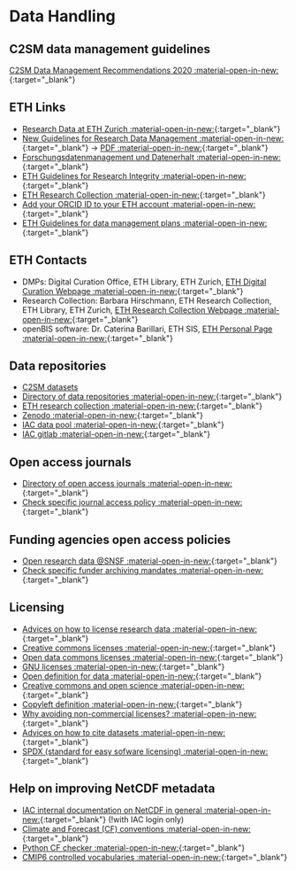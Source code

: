 # Data Handling

## C2SM data management guidelines
[C2SM Data Management Recommendations 2020 :material-open-in-new:](https://polybox.ethz.ch/index.php/s/pyZRPF4FfJJ47g1){:target="_blank"}

## ETH Links
   * [Research Data at ETH Zurich :material-open-in-new:](https://ethz.ch/staffnet/en/service/a-to-z/research-data.html){:target="_blank"}
   * [New Guidelines for Research Data Management :material-open-in-new:](https://ethz.ch/staffnet/en/news-and-events/internal-news/archive/2022/10/new-guidelines-for-research-data-management.html){:target="_blank"} -> [PDF :material-open-in-new:](https://rechtssammlung.sp.ethz.ch/Dokumente/414.2en.pdf){:target="_blank"}
   * [Forschungsdatenmanagement und Datenerhalt :material-open-in-new:](https://documentation.library.ethz.ch/display/DD/Forschungsdatenmanagement+und+Datenerhalt){:target="_blank"}
   * [ETH Guidelines for Research Integrity :material-open-in-new:](https://doi.org/10.3929/ethz-b-000179298){:target="_blank"}
   * [ETH Research Collection :material-open-in-new:](https://www.research-collection.ethz.ch){:target="_blank"}
   * [Add your ORCID ID to your ETH account :material-open-in-new:](https://documentation.library.ethz.ch/display/RC/Assign+ORCID+iD){:target="_blank"}
   * [ETH Guidelines for data management plans :material-open-in-new:](https://unlimited.ethz.ch/pages/viewpage.action?pageId=194127962){:target="_blank"}

## ETH Contacts
   * DMPs: Digital Curation Office, ETH Library, ETH Zurich, [ETH Digital Curation Webpage :material-open-in-new:](http://www.library.ethz.ch/en/ms/Digital-Curation-at-ETH-Zurich){:target="_blank"}
   * Research Collection: Barbara Hirschmann, ETH Research Collection, ETH Library, ETH Zurich, [ETH Research Collection Webpage :material-open-in-new:](https://library.ethz.ch/en/publishing-and-archiving/publishing-and-registering/publishing-in-the-research-collection.html){:target="_blank"}
   * openBIS software: Dr. Caterina Barillari, ETH SIS, [ETH Personal Page :material-open-in-new:](https://www.ethz.ch/en/the-eth-zurich/organisation/departments/informatikdienste/personen/person-detail.html?persid=185758){:target="_blank"}

## Data repositories
   * [C2SM datasets](../datasets/index.md)
   * [Directory of data repositories :material-open-in-new:](https://www.re3data.org){:target="_blank"}
   * [ETH research collection :material-open-in-new:](https://www.research-collection.ethz.ch){:target="_blank"}
   * [Zenodo :material-open-in-new:](https://zenodo.org){:target="_blank"}
   * [IAC data pool :material-open-in-new:](http://data.iac.ethz.ch/atmos/){:target="_blank"}
   * [IAC gitlab :material-open-in-new:](https://git.iac.ethz.ch){:target="_blank"}

## Open access journals
   * [Directory of open access journals :material-open-in-new:](https://www.doaj.org){:target="_blank"}
   * [Check specific journal access policy :material-open-in-new:](https://openpolicyfinder.jisc.ac.uk/){:target="_blank"}

## Funding agencies open access policies
   * [Open research data @SNSF :material-open-in-new:](http://www.snf.ch/en/theSNSF/research-policies/open_research_data/Pages/default.aspx){:target="_blank"}
   * [Check specific funder archiving mandates :material-open-in-new:](https://openpolicyfinder.jisc.ac.uk/){:target="_blank"}
     
## Licensing
   * [Advices on how to license research data :material-open-in-new:](http://www.dcc.ac.uk/resources/how-guides/license-research-data){:target="_blank"}
   * [Creative commons licenses :material-open-in-new:](https://creativecommons.org){:target="_blank"}
   * [Open data commons licenses :material-open-in-new:](https://opendatacommons.org){:target="_blank"}
   * [GNU licenses :material-open-in-new:](https://www.gnu.org/licenses/gpl.html){:target="_blank"}
   * [Open definition for data :material-open-in-new:](https://opendefinition.org){:target="_blank"}
   * [Creative commons and open science :material-open-in-new:](https://zenodo.org/record/840652#.XHm1Vi17TOQ){:target="_blank"}
   * [Copyleft definition :material-open-in-new:](https://en.wikipedia.org/wiki/Copyleft){:target="_blank"}
   * [Why avoiding non-commercial licenses? :material-open-in-new:](https://freedomdefined.org/Licenses/NC){:target="_blank"}
   * [Advices on how to cite datasets :material-open-in-new:](http://www.dcc.ac.uk/resources/how-guides/cite-datasets){:target="_blank"}
   * [SPDX (standard for easy sofware licensing) :material-open-in-new:](https://spdx.org/ids){:target="_blank"}

## Help on improving NetCDF metadata
   * [IAC internal documentation on NetCDF in general :material-open-in-new:](https://wiki.iac.ethz.ch/IT/LinuxNetCDF){:target="_blank"} (!with IAC login only)
   * [Climate and Forecast (CF) conventions :material-open-in-new:](http://cfconventions.org){:target="_blank"}
   * [Python CF checker :material-open-in-new:](https://github.com/cedadev/cf-checker){:target="_blank"}
   * [CMIP6 controlled vocabularies :material-open-in-new:](https://cmor.llnl.gov/mydoc_cmor3_CV/){:target="_blank"}


